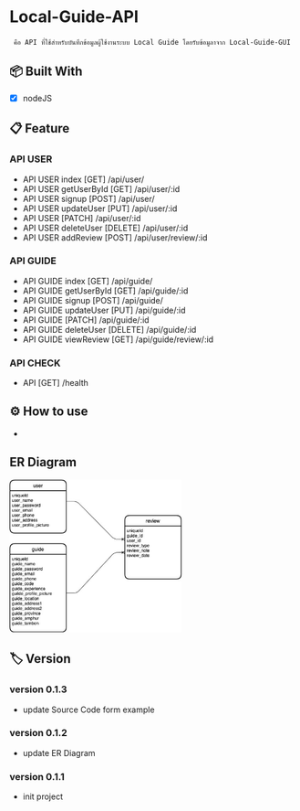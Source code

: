 #  Local-Guide-API
     คือ API ที่ใช้สำหรับบันทึกข้อมูลผู้ใช้งานระบบ Local Guide โดยรับข้อมูลาจาก Local-Guide-GUI

## 📦 Built With
- [X] nodeJS

## 📋 Feature

### API USER
- API USER index [GET] /api/user/
- API USER getUserById [GET] /api/user/:id
- API USER signup [POST] /api/user/
- API USER updateUser [PUT] /api/user/:id
- API USER [PATCH] /api/user/:id
- API USER deleteUser [DELETE] /api/user/:id
- API USER addReview [POST] /api/user/review/:id

### API GUIDE
- API GUIDE index [GET] /api/guide/
- API GUIDE getUserById [GET] /api/guide/:id
- API GUIDE signup [POST] /api/guide/
- API GUIDE updateUser [PUT] /api/guide/:id
- API GUIDE [PATCH] /api/guide/:id
- API GUIDE deleteUser [DELETE] /api/guide/:id
- API GUIDE viewReview [GET] /api/guide/review/:id

### API CHECK
- API [GET] /health

## ⚙ How to use
-


## ER Diagram
<img src="./public/LocalGuide_ERD.jpg" width="60%">


## 🏷 Version

### version 0.1.3
- update Source Code form example

### version 0.1.2
- update ER Diagram

### version 0.1.1
- init project